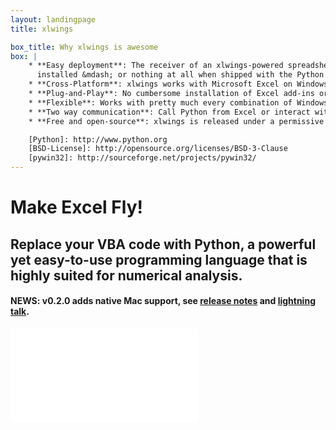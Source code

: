 ```yaml
---
layout: landingpage
title: xlwings

box_title: Why xlwings is awesome
box: |
    * **Easy deployment**: The receiver of an xlwings-powered spreadsheets only needs [Python][] with [pywin32][]
      installed &mdash; or nothing at all when shipped with the Python runtime.
    * **Cross-Platform**: xlwings works with Microsoft Excel on Windows and Mac.
    * **Plug-and-Play**: No cumbersome installation of Excel add-ins or license keys.
    * **Flexible**: Works with pretty much every combination of Windows, Excel and Python.
    * **Two way communication**: Call Python from Excel or interact with Excel from Python.
    * **Free and open-source**: xlwings is released under a permissive [BSD-License][].

    [Python]: http://www.python.org
    [BSD-License]: http://opensource.org/licenses/BSD-3-Clause
    [pywin32]: http://sourceforge.net/projects/pywin32/
---
```


# Make Excel Fly!

## Replace your VBA code with Python, a powerful yet easy-to-use programming language that is highly suited for numerical analysis.

#### NEWS: v0.2.0 adds native Mac support, see [release notes][] and [lightning talk][].


[release notes]: http://docs.xlwings.org/whatsnew.html#v0-2-0-july-29-2014
[lightning talk]: https://www.youtube.com/watch?v=qDzeSGv28kU


<div class="video-container">
    <iframe
        src="//www.youtube.com/embed/Z80kyLcG6JI?rel=0" frameborder="0" allowfullscreen>
    </iframe>
</div>

